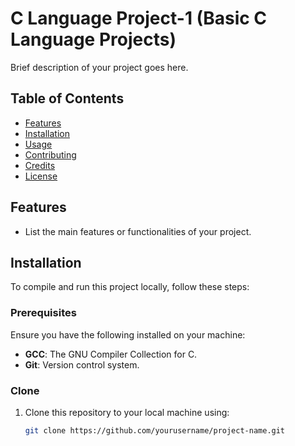 # C Language Project-1 (Basic C Language Projects)

Brief description of your project goes here.

## Table of Contents

- [Features](#https://github.com/gauravchhetri100/C-language-Projrct-1/blob/main/New%20folder/ex_NO_1.c)
- [Installation](#installation)
- [Usage](#usage)
- [Contributing](#contributing)
- [Credits](#credits)
- [License](#license)

## Features

- List the main features or functionalities of your project.

## Installation

To compile and run this project locally, follow these steps:

### Prerequisites

Ensure you have the following installed on your machine:

- **GCC**: The GNU Compiler Collection for C.
- **Git**: Version control system.

### Clone

1. Clone this repository to your local machine using:
   ```bash
   git clone https://github.com/yourusername/project-name.git
